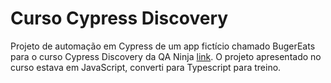 # Curso Cypress Discovery
Projeto de automação em Cypress de um app fictício chamado BugerEats para o curso Cypress Discovery da QA Ninja [link](https://qaninja.com.br/).
O projeto apresentado no curso estava em JavaScript, converti para Typescript para treino.
